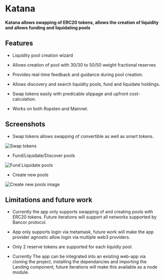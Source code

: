 # Katana

**Katana allows swapping of ERC20 tokens, allows the creation of liquidity and allows funding and liquidating pools**

## Features

- Liquidity pool creation wizard

- Allows creation of pool with 30/30 to 50/50 weight fractional reserves

- Provides real-time feedback and guidance during pool creation.

- Allows discovery and search liquidity pools, fund and liquidate holdings.

- Swap tokens easily with predicable slippage and upfront cost-calculation.

- Works on both Ropsten and Mainnet. 


## Screenshots

- Swap tokens allows swapping of convertible as well as smart tokens.

![Swap tokens](https://github.com/pRoy24/Katana/blob/master/screenshots/swap.png)

- Fund/Liquidate/Discover pools

![Fund Liquidate pools](https://github.com/pRoy24/Katana/blob/master/screenshots/fund_liquidate.png)

- Create new pools 

![Create new pools image](https://github.com/pRoy24/Katana/blob/master/screenshots/create.png)


## Limitations and future work

- Currently the app only supports swapping of and creating pools with ERC20 tokens. Future iterations will support all networks supported by Bancor protocol.

- App only supports login via metamask, future work will make the app provider agnostic allow login via multiple web3 providers.

- Only 2 reserve tokens are supported for each liquidiy pool.

- Currently The app can be integrated into an existing web-app via cloning the project, installing the dependancies and importing the Landing component,
  future iterations will make this available as a node module.



